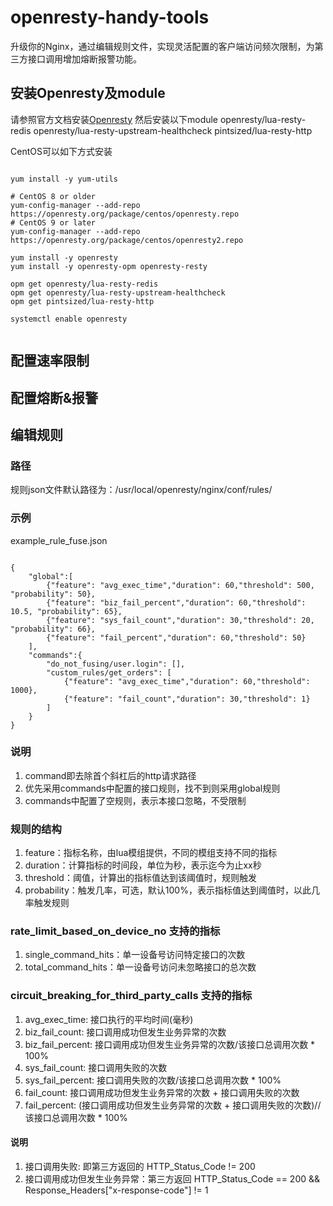 # openresty-handy-tools
升级你的Nginx，通过编辑规则文件，实现灵活配置的客户端访问频次限制，为第三方接口调用增加熔断报警功能。

## 安装Openresty及module
请参照官方文档安装[Openresty](https://openresty.org/cn/linux-packages.html) 
然后安装以下module 
openresty/lua-resty-redis 
openresty/lua-resty-upstream-healthcheck 
pintsized/lua-resty-http 

CentOS可以如下方式安装 
<pre lang="no-highlight"><code>
yum install -y yum-utils

# CentOS 8 or older
yum-config-manager --add-repo https://openresty.org/package/centos/openresty.repo
# CentOS 9 or later
yum-config-manager --add-repo https://openresty.org/package/centos/openresty2.repo

yum install -y openresty
yum install -y openresty-opm openresty-resty

opm get openresty/lua-resty-redis
opm get openresty/lua-resty-upstream-healthcheck
opm get pintsized/lua-resty-http

systemctl enable openresty

</code></pre>

## 配置速率限制


## 配置熔断&报警


## 编辑规则
### 路径
规则json文件默认路径为：/usr/local/openresty/nginx/conf/rules/

### 示例
example_rule_fuse.json
<pre lang="no-highlight"><code>
{
	"global":[
		{"feature": "avg_exec_time","duration": 60,"threshold": 500, "probability": 50},
		{"feature": "biz_fail_percent","duration": 60,"threshold": 10.5, "probability": 65},
		{"feature": "sys_fail_count","duration": 30,"threshold": 20, "probability": 66},
		{"feature": "fail_percent","duration": 60,"threshold": 50}
	],
	"commands":{
		"do_not_fusing/user.login": [],
		"custom_rules/get_orders": [
			{"feature": "avg_exec_time","duration": 60,"threshold": 1000},
			{"feature": "fail_count","duration": 30,"threshold": 1}
		]
	}
}
</code></pre>

### 说明
1. command即去除首个斜杠后的http请求路径
2. 优先采用commands中配置的接口规则，找不到则采用global规则
3. commands中配置了空规则，表示本接口忽略，不受限制

### 规则的结构
1. feature：指标名称，由lua模组提供，不同的模组支持不同的指标
2. duration：计算指标的时间段，单位为秒，表示迄今为止xx秒
3. threshold：阈值，计算出的指标值达到该阈值时，规则触发
4. probability：触发几率，可选，默认100%，表示指标值达到阈值时，以此几率触发规则

### rate_limit_based_on_device_no 支持的指标
1. single_command_hits：单一设备号访问特定接口的次数
2. total_command_hits：单一设备号访问未忽略接口的总次数

### circuit_breaking_for_third_party_calls 支持的指标
1. avg_exec_time: 接口执行的平均时间(毫秒)
2. biz_fail_count: 接口调用成功但发生业务异常的次数
3. biz_fail_percent: 接口调用成功但发生业务异常的次数/该接口总调用次数 * 100%
4. sys_fail_count: 接口调用失败的次数
5. sys_fail_percent: 接口调用失败的次数/该接口总调用次数 * 100%
6. fail_count: 接口调用成功但发生业务异常的次数 + 接口调用失败的次数
7. fail_percent: (接口调用成功但发生业务异常的次数 + 接口调用失败的次数)//该接口总调用次数 * 100%

#### 说明
1. 接口调用失败: 即第三方返回的 HTTP_Status_Code != 200
2. 接口调用成功但发生业务异常：第三方返回 HTTP_Status_Code == 200 && Response_Headers["x-response-code"] != 1
   


